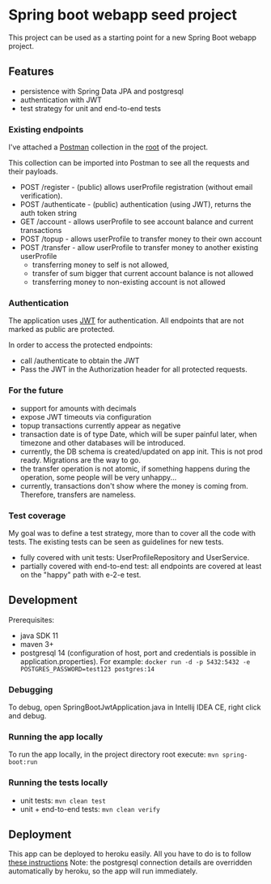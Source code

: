 # Spring boot webapp seed project

This project can be used as a starting point for a new Spring Boot webapp project.

## Features

* persistence with Spring Data JPA and postgresql
* authentication with JWT
* test strategy for unit and end-to-end tests

### Existing endpoints

I've attached a [Postman](https://www.postman.com/) collection in the [root](postman_requests.postman_collection.json)
of the project.

This collection can be imported into Postman to see all the requests and their payloads.

* POST /register - (public) allows userProfile registration (without email verification).
* POST /authenticate - (public) authentication (using JWT), returns the auth token string
* GET /account - allows userProfile to see account balance and current transactions
* POST /topup - allows userProfile to transfer money to their own account
* POST /transfer - allow userProfile to transfer money to another existing userProfile
  * transferring money to self is not allowed,
  * transfer of sum bigger that current account balance is not allowed
  * transferring money to non-existing account is not allowed

### Authentication

The application uses [JWT](https://jwt.io/) for authentication. All endpoints that are not marked as public are
protected.

In order to access the protected endpoints:

* call /authenticate to obtain the JWT
* Pass the JWT in the Authorization header for all protected requests.

### For the future

* support for amounts with decimals
* expose JWT timeouts via configuration
* topup transactions currently appear as negative
* transaction date is of type Date, which will be super painful later, when timezone and other databases will be
  introduced.
* currently, the DB schema is created/updated on app init. This is not prod ready. Migrations are the way to go.
* the transfer operation is not atomic, if something happens during the operation, some people will be very unhappy...
* currently, transactions don't show where the money is coming from. Therefore, transfers are nameless.

### Test coverage

My goal was to define a test strategy, more than to cover all the code with tests. The existing tests can be seen as
guidelines for new tests.

* fully covered with unit tests: UserProfileRepository and UserService.
* partially covered with end-to-end test: all endpoints are covered at least on the "happy" path with e-2-e test.

## Development

Prerequisites:
* java SDK 11
* maven 3+
* postgresql 14 (configuration of host, port and credentials is possible in application.properties). For
  example: ``docker run -d -p 5432:5432 -e POSTGRES_PASSWORD=test123 postgres:14``

### Debugging

To debug, open SpringBootJwtApplication.java in Intellij IDEA CE, right click and debug.

### Running the app locally

To run the app locally, in the project directory root execute: ``mvn spring-boot:run``

### Running the tests locally

* unit tests: ``mvn clean test``
* unit + end-to-end tests: ``mvn clean verify``

## Deployment

This app can be deployed to heroku easily. All you have to do is to
follow [these instructions](https://devcenter.heroku.com/articles/deploying-spring-boot-apps-to-heroku#preparing-a-spring-boot-app-for-heroku)
Note: the postgresql connection details are overridden automatically by heroku, so the app will run immediately.
